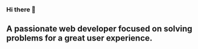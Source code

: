 ### Hi there 👋

## A passionate web developer focused on solving problems for a great user experience.

<!--
**andressagabrielle21/andressagabrielle21** is a ✨ _special_ ✨ repository because its `README.md` (this file) appears on your GitHub profile.

- 🌱 Currently learning PHP and React.
## 📫 How to reach me: 
<p align="center">
 <a href="https://www.linkedin.com/in/andressa-gabrielle-souza-611857138/" target="_blank" rel="noopener noreferrer"> <img src="https://www.flaticon.com/svg/vstatic/svg/145/145807.svg?token=exp=1616510788~hmac=4283a7efc13670cab5d3496095c9970b" alt="Linkein" height="40" style="vertical-align:top; margin:4px"></a>
 <a href="mailto:andressagss21@gmail.com"> <img src="https://www.flaticon.com/svg/vstatic/svg/732/732200.svg?token=exp=1616510864~hmac=4b7e3b62d3c7915a59a38ec975f97483" alt="email" height="40" style="vertical-align:top; margin:4px"></a>
</p>

## 🧰 Languages and Tools:
<p align="center">
<img src="https://www.flaticon.com/svg/vstatic/svg/888/888859.svg?token=exp=1616511072~hmac=9acc61c21e3aee1e3ba41321993c4f6f" alt="HTML" height="40" style="vertical-align:top; margin:4px">
<img src="https://www.flaticon.com/svg/vstatic/svg/919/919826.svg?token=exp=1616511093~hmac=55db3aea64a46e20b8bd65661fa6625d" alt="CSS" height="40" style="vertical-align:top; margin:4px"> 
<img src="https://raw.githubusercontent.com/github/explore/80688e429a7d4ef2fca1e82350fe8e3517d3494d/topics/javascript/javascript.png" alt="Javascript" height="40" style="vertical-align:top; margin:4px">
<img src="https://cdn4.iconfinder.com/data/icons/scripting-and-programming-languages/512/JQuery_logo-512.png" alt="jQuery" height="40" style="vertical-align:top; margin:4px">

</p>

![Top Langs](https://github-readme-stats.vercel.app/api/top-langs/?username=andressagabrielle21&theme=nightowl)

-->
